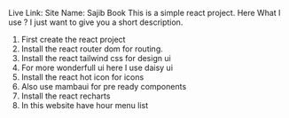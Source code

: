 Live Link:
Site Name: Sajib Book
This is a simple react project. Here What I use ? I just want to give you a short description.

1. First create the react project
2. Install the react router dom for routing.
3. Install the react tailwind css for design ui
4. For more wonderfull ui here I use daisy ui
5. Install the react hot icon for icons
6. Also use mambaui for pre ready components
7. Install the react recharts
8. In this website have hour menu list
